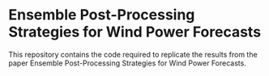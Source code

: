 # Ensemble Post-Processing Strategies for Wind Power Forecasts

This repository contains the code required to replicate the results from the paper Ensemble Post-Processing Strategies for Wind Power Forecasts.
